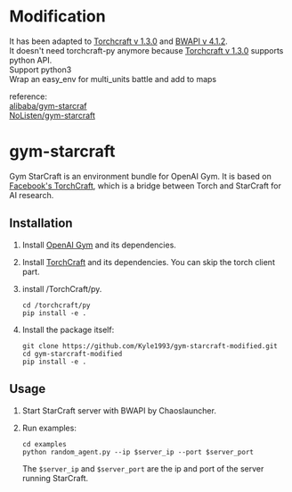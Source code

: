 # Modification
It has been adapted to [Torchcraft v 1.3.0](https://github.com/TorchCraft/TorchCraft/releases) and [BWAPI v 4.1.2](https://github.com/bwapi/bwapi/releases).   
It doesn't need torchcraft-py anymore because [Torchcraft v 1.3.0](https://github.com/TorchCraft/TorchCraft/releases) supports python API.   
Support python3  
Wrap an easy_env for multi_units battle and add to maps  

reference:  
[alibaba/gym-starcraf](https://github.com/alibaba/gym-starcraft)  
[NoListen/gym-starcraft](https://github.com/NoListen/gym-starcraft)

# gym-starcraft
Gym StarCraft is an environment bundle for OpenAI Gym. It is based on [Facebook's TorchCraft](https://github.com/TorchCraft/TorchCraft), which is a bridge between Torch and StarCraft for AI research.

## Installation

1. Install [OpenAI Gym](https://github.com/openai/gym) and its dependencies.

2. Install [TorchCraft](https://github.com/TorchCraft/TorchCraft) and its dependencies. You can skip the torch client part. 

3. install /TorchCraft/py.
    ```
    cd /torchcraft/py
    pip install -e .
    ```

4. Install the package itself:
    ```
    git clone https://github.com/Kyle1993/gym-starcraft-modified.git
    cd gym-starcraft-modified
    pip install -e .
    ```

## Usage
1. Start StarCraft server with BWAPI by Chaoslauncher.

2. Run examples:

    ```
    cd examples
    python random_agent.py --ip $server_ip --port $server_port 
    ```
    
    The `$server_ip` and `$server_port` are the ip and port of the server running StarCraft.   
    
